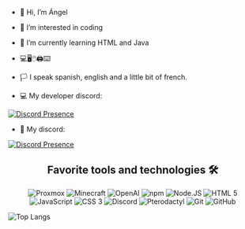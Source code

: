 - 👋 Hi, I’m Ángel
- 👀 I’m interested in coding
- 🌱 I’m currently learning HTML and Java
- 💻🖥🖱🖨⌨
- 🏳 I speak spanish, english and a little bit of french.

- 💻 My developer discord:

[![Discord Presence](https://lanyard.cnrad.dev/api/979360345627971614?idleMessage=👨‍💻%20Programando%20👨‍💻)](https://discord.com/users/979360345627971614)

- 💬 My discord:

[![Discord Presence](https://lanyard.cnrad.dev/api/970701038455763005?idleMessage=Owner%20De%20Pixelia%20⛏)](https://discord.com/users/970701038455763005)

<!-- Skills -->
<h2 align="center">Favorite tools and technologies 🛠</h2>
<p align="center">

<img src="https://img.shields.io/badge/-Proxmox-2C3E50?style=for-the-badge&logo=proxmox&logoColor=white" alt="Proxmox" />
<img src="https://img.shields.io/badge/-Minecraft-62B47A?style=for-the-badge&logo=minecraft&logoColor=white" alt="Minecraft" />
<img src="https://img.shields.io/badge/-OpenAI-000000?style=for-the-badge&logo=openai&logoColor=white" alt="OpenAI" />
<img src="https://img.shields.io/badge/-npm-cb0000?style=for-the-badge&logo=npm&logoColor=white" alt="npm" />
<img src="https://img.shields.io/badge/-Node.js-43853d?style=for-the-badge&logo=nodedotjs&logoColor=white" alt="Node.JS" />
<img src="https://img.shields.io/badge/-Html5-E34F26?style=for-the-badge&logo=html5&logoColor=white" alt="HTML 5" />
<img src="https://img.shields.io/badge/-JavaScript-dfb317?style=for-the-badge&logo=javascript&logoColor=white" alt="JavaScript" />
<img src="https://img.shields.io/badge/-Css3-1572B6?style=for-the-badge&logo=css3&logoColor=white" alt="CSS 3" />
<img src="https://img.shields.io/badge/-Discord-5865F2?style=for-the-badge&logo=discord&logoColor=white" alt="Discord" />
<img src="https://img.shields.io/badge/-Pterodactyl-10539F?style=for-the-badge&logo=pterodactyl&logoColor=white" alt="Pterodactyl" />
<img src="https://img.shields.io/badge/-Git-F05032?style=for-the-badge&logo=git&logoColor=white" alt="Git" />
<img src="https://img.shields.io/badge/-GitHub-181717?style=for-the-badge&logo=github&logoColor=white" alt="GitHub" />

</p>

![Top Langs](https://github-readme-stats.vercel.app/api/top-langs/?username=Angel-Informatico&theme=dark)
<!---
Angel-Informatico/Angel-Informatico is a ✨ special ✨ repository because its `README.md` (this file) appears on your GitHub profile.
You can click the Preview link to take a look at your changes.
--->

